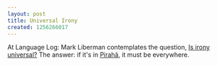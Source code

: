```yaml
---
layout: post
title: Universal Irony
created: 1256266017
---
```

At Language Log:  Mark Liberman contemplates the question, [Is irony universal?](http://languagelog.ldc.upenn.edu/nll/?p=1835)  The answer:  if it's in [Pirahã](http://www.mcdemarco.net/node/441), it must be everywhere.
